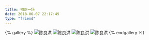 ```yaml
---
title: 相识一场
date: 2018-06-07 22:17:49
type: "friend"
---
```

{% gallery %}
![陈良洪](https://cdn.jsdelivr.net/gh/DSzhongweizi/Resources/gallery/sdhfdh.jpg)
![陈良洪](https://cdn.jsdelivr.net/gh/DSzhongweizi/Resources/gallery/mmexport.jpg)
![陈良洪](https://cdn.jsdelivr.net/gh/DSzhongweizi/Resources/gallery/59467753.jpg)
![陈良洪](https://cdn.jsdelivr.net/gh/DSzhongweizi/Resources/gallery/xport15836.jpg)
{% endgallery %}
